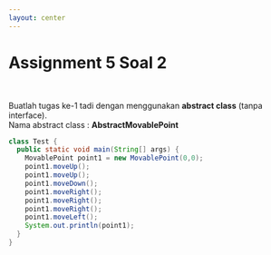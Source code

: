```yaml
---
layout: center
---
```


# Assignment 5 Soal 2

<br>

Buatlah tugas ke-1 tadi dengan menggunakan **abstract class** (tanpa interface). <br> Nama abstract class : **AbstractMovablePoint**

```java
class Test {
  public static void main(String[] args) {
    MovablePoint point1 = new MovablePoint(0,0);
    point1.moveUp();
    point1.moveUp();
    point1.moveDown();
    point1.moveRight();
    point1.moveRight();
    point1.moveRight();
    point1.moveLeft();
    System.out.println(point1);
  }
}
```



